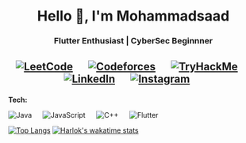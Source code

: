 <h1 align="center"> Hello 👋, I'm Mohammadsaad </h1> 
<h3 align="center"> Flutter Enthusiast | CyberSec Beginnner</h3> 

 <h2 align="center">
  
[![LeetCode](https://img.shields.io/badge/-LeetCode-FFA116?style=for-the-badge&logo=LeetCode&logoColor=black)](https://leetcode.com/c0delust/) &emsp;
[![Codeforces](https://img.shields.io/badge/Codeforces-445f9d?style=for-the-badge&logo=Codeforces&logoColor=white)](https://codeforces.com/profile/c0delust) &emsp;
[![TryHackMe](https://img.shields.io/badge/TryHackMe-c11111?style=for-the-badge&logo=TryHackMe&logoColor=white)](https://tryhackme.com/p/saadmulla2077) &emsp;
[![LinkedIn](https://img.shields.io/badge/LinkedIn-0077B5?style=for-the-badge&logo=linkedin&logoColor=white)](https://www.linkedin.com/in/c0delust/) &emsp;
[![Instagram](https://img.shields.io/badge/Instagram-E4405F?style=for-the-badge&logo=instagram&logoColor=white)](https://www.instagram.com/c0delust/) &emsp;
</h2>

<b>Tech: </b>

![Java](https://img.shields.io/badge/Java-ED8B00?style=for-the-badge&logo=oracle&logoColor=white) &emsp;
![JavaScript](https://img.shields.io/badge/JavaScript-323330?style=for-the-badge&logo=javascript&logoColor=F7DF1E) &emsp;
![C++](https://img.shields.io/badge/C%2B%2B-00599C?style=for-the-badge&logo=c%2B%2B&logoColor=white) &emsp;
![Flutter](https://img.shields.io/badge/Flutter-60c9f8?style=for-the-badge&logo=flutter&logoColor=white) &emsp;
<br>

[![Top Langs](https://github-readme-stats.vercel.app/api/top-langs/?username=c0delust)]()
[![Harlok's wakatime stats](https://github-readme-stats.vercel.app/api/wakatime?username=c0delust&layout=compact)]()
  
